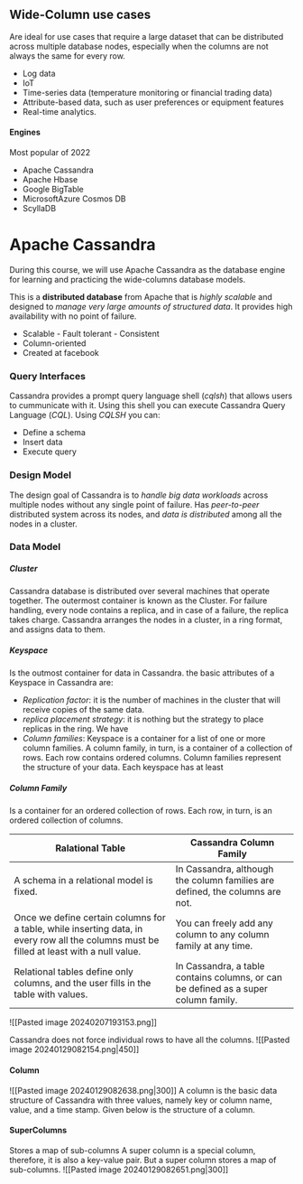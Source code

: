## Wide-Column use cases
Are ideal for use cases that require a large dataset that can be distributed across multiple database nodes, especially when the columns are not always the same for every row.
- Log data
- IoT
- Time-series data (temperature monitoring or financial trading data)
- Attribute-based data, such as user preferences or equipment features
- Real-time analytics.

#### Engines
Most popular of 2022
- Apache Cassandra
- Apache Hbase
- Google BigTable
- MicrosoftAzure Cosmos DB
- ScyllaDB

# Apache Cassandra
During this course, we will use Apache Cassandra as the database engine for learning and practicing the wide-columns database models.

This is a **distributed database** from Apache that is *highly scalable* and designed to *manage very large amounts of structured data*. It provides high availability with no point of failure.
- Scalable - Fault tolerant - Consistent
- Column-oriented
- Created at facebook

### Query Interfaces
Cassandra provides a prompt query language shell (*cqlsh*) that allows users to cummunicate with it. Using this shell you can execute Cassandra Query Language (*CQL*).
Using *CQLSH* you can:
- Define a schema
- Insert data
- Execute query
### Design Model
The design goal of Cassandra is to *handle big data workloads* across multiple nodes without any single point of failure. Has *peer-to-peer* distributed system across its nodes, and *data is distributed* among all the nodes in a cluster.
### Data Model
##### Cluster
Cassandra database is distributed over several machines that operate together. The outermost container is known as the Cluster. For failure handling, every node contains a replica, and in case of a failure, the replica takes charge. Cassandra arranges the nodes in a cluster, in a ring format, and assigns data to them.
##### Keyspace
Is the outmost container for data in Cassandra. the basic attributes of a Keyspace in Cassandra are:
- *Replication factor*: it is the number of machines in the cluster that will receive copies of the same data.
- *replica placement strategy*: it is nothing but the strategy to place replicas in the ring. We have
- *Column families*: Keyspace is a container for a list of one or more column families. A column family, in turn, is a container of a collection of rows. Each row contains ordered columns. Column families represent the structure of your data. Each keyspace has at least
##### Column Family
Is a container for an ordered collection of rows. Each row, in turn, is an ordered collection of columns.

| Ralational Table | Cassandra Column Family |
| ---- | ---- |
| A schema in a relational model is fixed. | In Cassandra, although the column families are defined, the columns are not. |
| Once we define certain columns for a table, while inserting data, in every row all the columns must be filled at least with a null value. | You can freely add any column to any column family at any time. |
| Relational tables define only columns, and the user fills in the table with values. | In Cassandra, a table contains columns, or can be defined as a super column family. |

![[Pasted image 20240207193153.png]]


Cassandra does not force individual rows to have all the columns.
![[Pasted image 20240129082154.png|450]]

#### Column
![[Pasted image 20240129082638.png|300]]
A column is the basic data structure of Cassandra with three values, namely key or column name, value, and a time stamp. Given below is the structure of a column.
#### SuperColumns
Stores a map of sub-columns
A super column is a special column, therefore, it is also a key-value pair. But a super column stores a map of sub-columns.
![[Pasted image 20240129082651.png|300]]
